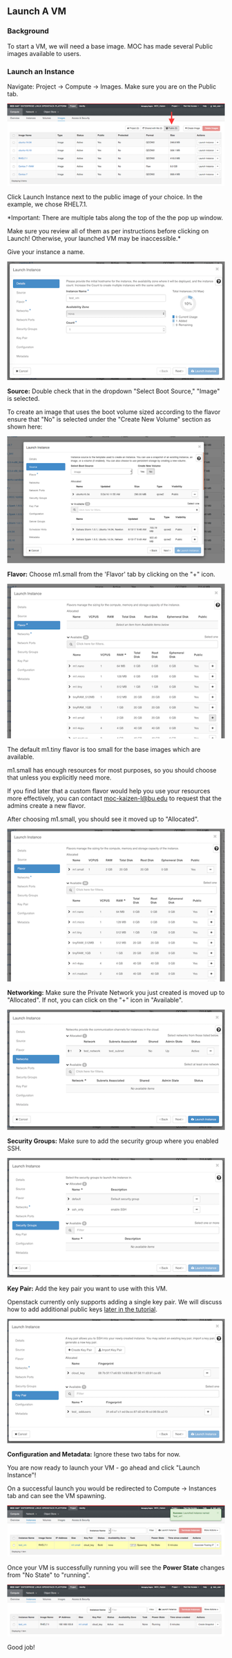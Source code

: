 ## Launch A VM

### Background
To start a VM, we will need a base image.  MOC has made several Public images available to users.

### Launch an Instance
Navigate: Project -> Compute -> Images.  Make sure you are on the Public tab.

![](img/base_images_public.png)

Click Launch Instance next to the public image of your choice.  In the example, we chose RHEL7.1.

*Important: There are multiple tabs along the top of the the pop up window.

Make sure you review all of them as per instructions before clicking on Launch!  Otherwise, your launched VM may be inaccessible.*

Give your instance a name.

![](img/launch_details.png)

**Source:** Double check that in the dropdown "Select Boot Source," "Image" is selected.

To create an image that uses the boot volume sized according to the flavor ensure that "No" is selected under the "Create New Volume" section as shown here:

![](img/launch_source.png)

**Flavor:** Choose m1.small from the 'Flavor' tab by clicking on the "+" icon.

![](img/launch_flavor_01.png)

The default m1.tiny flavor is too small for the base images which are available.

m1.small has enough resources for most purposes, so you should choose that unless you explicitly need more.

If you find later that a custom flavor would help you use your resources more effectively,
you can contact moc-kaizen-l@bu.edu to request that the admins create a new flavor.

After choosing m1.small, you should see it moved up to "Allocated".

![](img/launch_flavor_02.png)

**Networking:** Make sure the Private Network you just created is moved up to "Allocated". If not, you can click on the "+" icon in "Available".

![](img/launch_networks.png)

**Security Groups:** Make sure to add the security group where you enabled SSH.

![](img/launch_security.png)

**Key Pair:** Add the key pair you want to use with this VM.

Openstack currently only supports adding a single key pair.
We will discuss how to add additional public keys [later in the tutorial](SSH-to-Cloud-VM.html#more-ssh-keys).

![](img/launch_key.png)

**Configuration and Metadata:** Ignore these two tabs for now.

You are now ready to launch your VM - go ahead and click "Launch Instance"!

On a successful launch you would be redirected to Compute -> Instances tab and can see the VM spawning.

![](img/launch_spawning.png)

Once your VM is successfully running you will see the **Power State** changes from "No State" to "running".

![](img/launch_running.png)

Good job!
